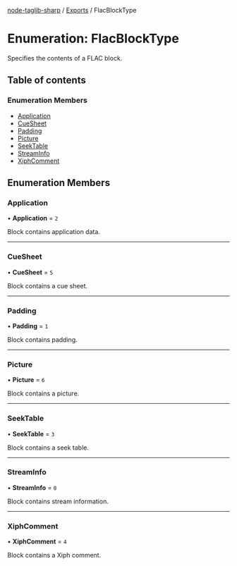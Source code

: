 [node-taglib-sharp](../README.md) / [Exports](../modules.md) / FlacBlockType

# Enumeration: FlacBlockType

Specifies the contents of a FLAC block.

## Table of contents

### Enumeration Members

- [Application](FlacBlockType.md#application)
- [CueSheet](FlacBlockType.md#cuesheet)
- [Padding](FlacBlockType.md#padding)
- [Picture](FlacBlockType.md#picture)
- [SeekTable](FlacBlockType.md#seektable)
- [StreamInfo](FlacBlockType.md#streaminfo)
- [XiphComment](FlacBlockType.md#xiphcomment)

## Enumeration Members

### Application

• **Application** = `2`

Block contains application data.

---

### CueSheet

• **CueSheet** = `5`

Block contains a cue sheet.

---

### Padding

• **Padding** = `1`

Block contains padding.

---

### Picture

• **Picture** = `6`

Block contains a picture.

---

### SeekTable

• **SeekTable** = `3`

Block contains a seek table.

---

### StreamInfo

• **StreamInfo** = `0`

Block contains stream information.

---

### XiphComment

• **XiphComment** = `4`

Block contains a Xiph comment.
